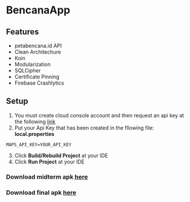 # BencanaApp

## Features
* petabencana.id API
* Clean Architechure
* Koin
* Modularization
* SQLCipher
* Certificate Pinning
* Firebase Crashlytics

## Setup
  1. You must create cloud console account and then request an api key at the following <a href="https://console.cloud.google.com/apis/credentials"> link </a>
  2. Put your Api Key that has been created in the fllowing file:
	 **local.properties**
```
MAPS_API_KEY=YOUR_API_KEY
```
  3. Click **Build/Rebuild Project** at your IDE
  4. Click **Run Project** at your IDE

### Download midterm apk <a href="https://drive.google.com/file/d/1f-UM5P9VGdYwCfXyy1ejNDlTzQfMtpFY/view?usp=sharing"> here </a>

### Download final apk <a href="https://drive.google.com/file/d/1Zyg5FVaA319144xF5z1d-58dkyB0EVsG/view?usp=sharing"> here </a>
